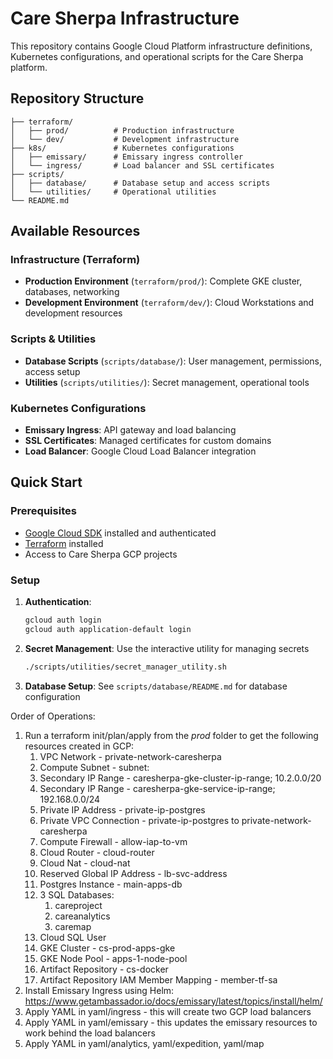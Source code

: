 # Care Sherpa Infrastructure

This repository contains Google Cloud Platform infrastructure definitions, Kubernetes configurations, and operational scripts for the Care Sherpa platform.

## Repository Structure

```
├── terraform/
│   ├── prod/          # Production infrastructure
│   └── dev/           # Development infrastructure  
├── k8s/               # Kubernetes configurations
│   ├── emissary/      # Emissary ingress controller
│   └── ingress/       # Load balancer and SSL certificates
├── scripts/
│   ├── database/      # Database setup and access scripts
│   └── utilities/     # Operational utilities
└── README.md
```

## Available Resources

### Infrastructure (Terraform)
- **Production Environment** (`terraform/prod/`): Complete GKE cluster, databases, networking
- **Development Environment** (`terraform/dev/`): Cloud Workstations and development resources

### Scripts & Utilities
- **Database Scripts** (`scripts/database/`): User management, permissions, access setup
- **Utilities** (`scripts/utilities/`): Secret management, operational tools

### Kubernetes Configurations
- **Emissary Ingress**: API gateway and load balancing
- **SSL Certificates**: Managed certificates for custom domains
- **Load Balancer**: Google Cloud Load Balancer integration

## Quick Start

### Prerequisites
- [Google Cloud SDK](https://cloud.google.com/sdk/docs/install) installed and authenticated
- [Terraform](https://terraform.io) installed
- Access to Care Sherpa GCP projects

### Setup
1. **Authentication**: 
   ```bash
   gcloud auth login
   gcloud auth application-default login
   ```

2. **Secret Management**: Use the interactive utility for managing secrets
   ```bash
   ./scripts/utilities/secret_manager_utility.sh
   ```

3. **Database Setup**: See `scripts/database/README.md` for database configuration


Order of Operations:
1. Run a terraform init/plan/apply from the _prod_ folder to get the following resources created in GCP:
    1. VPC Network - private-network-caresherpa
    2. Compute Subnet - subnet:
    3. Secondary IP Range - caresherpa-gke-cluster-ip-range; 10.2.0.0/20
    4. Secondary IP Range - caresherpa-gke-service-ip-range; 192.168.0.0/24
    5. Private IP Address - private-ip-postgres
    6. Private VPC Connection - private-ip-postgres to private-network-caresherpa
    7. Compute Firewall - allow-iap-to-vm
    8. Cloud Router - cloud-router
    9. Cloud Nat - cloud-nat
    10. Reserved Global IP Address - lb-svc-address
    11. Postgres Instance - main-apps-db
    12. 3 SQL Databases:
        1. careproject
        2. careanalytics
        3. caremap
    13. Cloud SQL User
    14. GKE Cluster - cs-prod-apps-gke
    15. GKE Node Pool - apps-1-node-pool
    16. Artifact Repository - cs-docker
    17. Artifact Repository IAM Member Mapping - member-tf-sa
2. Install Emissary Ingress using Helm: https://www.getambassador.io/docs/emissary/latest/topics/install/helm/
3. Apply YAML in yaml/ingress - this will create two GCP load balancers
4. Apply YAML in yaml/emissary - this updates the emissary resources to work behind the load balancers
5. Apply YAML in yaml/analytics, yaml/expedition, yaml/map


